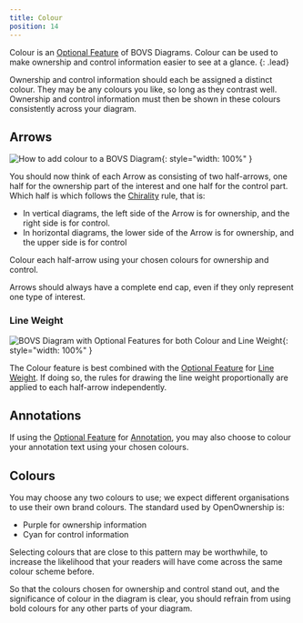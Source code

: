 ```yaml
---
title: Colour
position: 14
---
```


Colour is an [Optional Feature](/visualisation/optional) of BOVS Diagrams. Colour can be used to make ownership and control information easier to see at a glance.
{: .lead}

Ownership and control information should each be assigned a distinct colour. They may be any colours you like, so long as they contrast well. Ownership and control information must then be shown in these colours consistently across your diagram.


## Arrows

![How to add colour to a BOVS Diagram](/visualisation/diagrams/bovs-optional-colour-half-arrows.png){: style="width: 100%" }

You should now think of each Arrow as consisting of two half-arrows, one half for the ownership part of the interest and one half for the control part. Which half is which follows the [Chirality](/visualisation/core/chirality) rule, that is:

* In vertical diagrams, the left side of the Arrow is for ownership, and the right side is for control.
* In horizontal diagrams, the lower side of the Arrow is for ownership, and the upper side is for control

Colour each half-arrow using your chosen colours for ownership and control.

Arrows should always have a complete end cap, even if they only represent one type of interest.

### Line Weight

![BOVS Diagram with Optional Features for both Colour and Line Weight](/visualisation/diagrams/bovs-optional-colour-weight.png){: style="width: 100%" }

The Colour feature is best combined with the [Optional Feature](/visualisation/optional) for [Line Weight](/visualisation/optional/weight). If doing so, the rules for drawing the line weight proportionally are applied to each half-arrow independently.


## Annotations

If using the [Optional Feature](/visualisation/optional) for [Annotation](/visualisation/optional/annotation), you may also choose to colour your annotation text using your chosen colours.


## Colours

You may choose any two colours to use; we expect different organisations to use their own brand colours. The standard used by OpenOwnership is:

* Purple for ownership information
* Cyan for control information

Selecting colours that are close to this pattern may be worthwhile, to increase the likelihood that your readers will have come across the same colour scheme before.

So that the colours chosen for ownership and control stand out, and the significance of colour in the diagram is clear, you should refrain from using bold colours for any other parts of your diagram.
